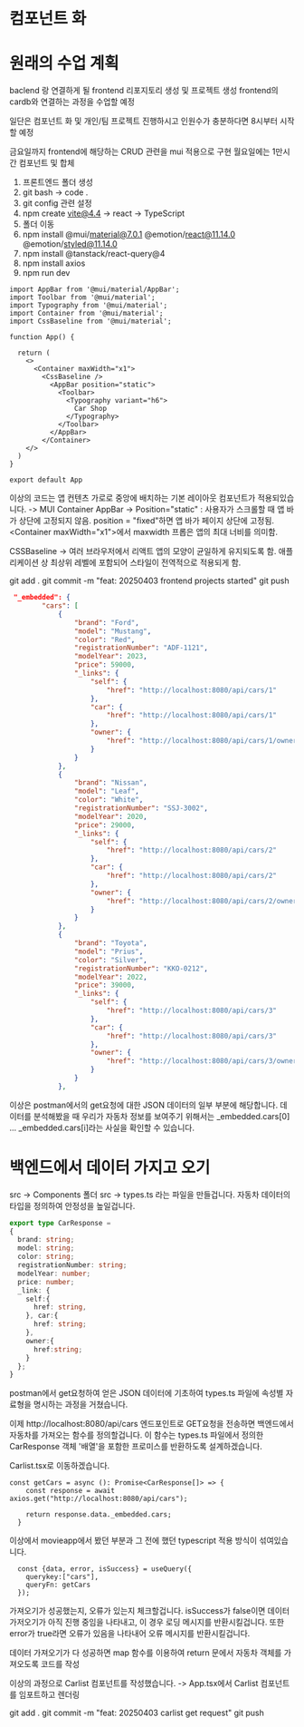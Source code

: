 # 컴포넌트 화

# 원래의 수업 계획
baclend 랑 연결하게 될 frontend 리포지토리 생성 및 프로젝트 생성
frontend의 cardb와 연결하는 과정을 수업할 예정

일단은 컴포넌트 화 및 개인/팀 프로젝트 진행하시고
인원수가 충분하다면 8시부터 시작할 예정

금요일까지 frontend에 해당하는 CRUD 관련을 mui 적용으로 구현
월요일에는 1만시간 컴포넌트 및 합체

1. 프론트엔드 폴더 생성
2. git bash -> code .
3. git config 관련 설정
4. npm create vite@4.4 -> react -> TypeScript
5. 폴더 이동
6. npm install @mui/material@7.0.1 @emotion/react@11.14.0 @emotion/styled@11.14.0
7. npm install @tanstack/react-query@4
8. npm install axios
9. npm run dev

```tsx
import AppBar from '@mui/material/AppBar';
import Toolbar from '@mui/material';
import Typography from '@mui/material';
import Container from '@mui/material';
import CssBaseline from '@mui/material';

function App() {

  return (
    <>
      <Container maxWidth="x1">
        <CssBaseline />
          <AppBar position="static">
            <Toolbar>
              <Typography variant="h6">
                Car Shop
              </Typography>
            </Toolbar>
          </AppBar>
        </Container>
    </>
  )
}

export default App
```
이상의 코드는 앱 컨텐츠 가로로 중앙에 배치하는 기본 레이아웃 컴포넌트가 적용되있습니다. 
-> MUI Container
AppBar -> Position="static" : 사용자가 스크롤할 때 앱 바가 상단에 고정되지 않음. position = "fixed"하면 앱 바가 페이지 상단에 고정됨. 
&lt;Container maxWidth="x1"&gt;에서 maxwidth 프롭은 앱의 최대 너비를 의미함.

CSSBaseline -> 여러 브라우저에서 리액트 앱의 모양이 균일하게 유지되도록 함. 애플리케이션 상 최상위 레벨에 포함되어 스타일이 전역적으로 적용되게 함.

git add .
git commit -m "feat: 20250403 frontend projects started"
git push

```json
 "_embedded": {
        "cars": [
            {
                "brand": "Ford",
                "model": "Mustang",
                "color": "Red",
                "registrationNumber": "ADF-1121",
                "modelYear": 2023,
                "price": 59000,
                "_links": {
                    "self": {
                        "href": "http://localhost:8080/api/cars/1"
                    },
                    "car": {
                        "href": "http://localhost:8080/api/cars/1"
                    },
                    "owner": {
                        "href": "http://localhost:8080/api/cars/1/owner"
                    }
                }
            },
            {
                "brand": "Nissan",
                "model": "Leaf",
                "color": "White",
                "registrationNumber": "SSJ-3002",
                "modelYear": 2020,
                "price": 29000,
                "_links": {
                    "self": {
                        "href": "http://localhost:8080/api/cars/2"
                    },
                    "car": {
                        "href": "http://localhost:8080/api/cars/2"
                    },
                    "owner": {
                        "href": "http://localhost:8080/api/cars/2/owner"
                    }
                }
            },
            {
                "brand": "Toyota",
                "model": "Prius",
                "color": "Silver",
                "registrationNumber": "KKO-0212",
                "modelYear": 2022,
                "price": 39000,
                "_links": {
                    "self": {
                        "href": "http://localhost:8080/api/cars/3"
                    },
                    "car": {
                        "href": "http://localhost:8080/api/cars/3"
                    },
                    "owner": {
                        "href": "http://localhost:8080/api/cars/3/owner"
                    }
                }
            },
```
이상은 postman에서의 get요청에 대한 JSON 데이터의 일부 부분에 해당합니다. 데이터를 분석해봤을 때 우리가 자동차 정보를 보여주기 위해서는 _embedded.cars[0] ... _embedded.cars[i]라는 사실을 확인할 수 있습니다. 

# 백엔드에서 데이터 가지고 오기

src -> Components 폴더
src -> types.ts 라는 파일을 만들겁니다. 자동차 데이터의 타입을 정의하여 안정성을 높일겁니다. 

```ts
export type CarResponse = 
{
  brand: string;
  model: string;
  color: string;
  registrationNumber: string;
  modelYear: number;
  price: number;
  _link: {
    self:{
      href: string,
    }, car:{
      href: string;
    },
    owner:{
      href:string;
    }
  };
}
```
postman에서 get요청하여 얻은 JSON 데이터에 기초하여 types.ts 파일에 속성별 자료형을 명시하는 과정을 거쳤습니다. 

이제 http://localhost:8080/api/cars 엔드포인트로 GET요청을 전송하면 백엔드에서 자동차를 가져오는 함수를 정의할겁니다. 
이 함수는 types.ts 파일에서 정의한 CarResponse 객체 '배열'을 포함한 프로미스를 반환하도록 설계하겠습니다. 

Carlist.tsx로 이동하겠습니다. 

```tsx
const getCars = async (): Promise<CarResponse[]> => {
    const response = await axios.get("http://localhost:8080/api/cars");
    
    return response.data._embedded.cars;  
  }
```
이상에서 movieapp에서 봤던 부분과 그 전에 했던 typescript 적용 방식이 섞여있습니다. 

```tsx
  const {data, error, isSuccess} = useQuery({
    querykey:["cars"],
    queryFn: getCars
  });
```

가져오기가 성공했는지, 오류가 있는지 체크할겁니다. isSuccess가 false이면 데이터 가저오기가 아직 진행 중임을 나타내고, 이 경우 로딩 메시지를 반환시킬겁니다. 또한 error가 true라면 오류가 있음을 나타내어 오류 메시지를 반환시킬겁니다. 

데이터 가져오기가 다 성공하면 map 함수를 이용하여 return 문에서 자동차 객체를 가져오도록 코드를 작성

이상의 과정으로 Carlist 컴포넌트를 작성했습니다. -> App.tsx에서 Carlist 컴포넌트를 임포트하고 렌더링

git add .
git commit -m "feat: 20250403 carlist get request"
git push